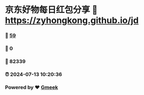 # 京东好物每日红包分享 :link: https://zyhongkong.github.io/jd 
### :page_facing_up: [59](https://zyhongkong.github.io/jd/tag.html) 
### :speech_balloon: 0 
### :hibiscus: 82339 
### :alarm_clock: 2024-07-13 10:20:36 
### Powered by :heart: [Gmeek](https://github.com/Meekdai/Gmeek)
